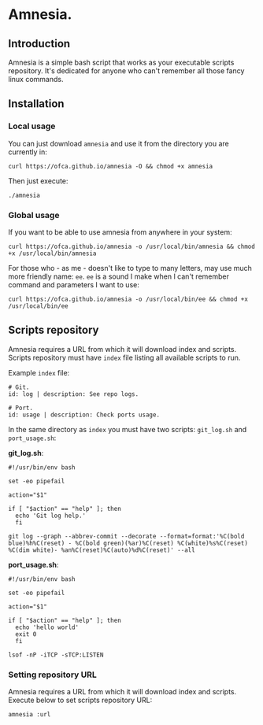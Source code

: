 # Amnesia.

## Introduction

Amnesia is a simple bash script that works as your executable scripts repository.
It's dedicated for anyone who can't remember all those fancy linux commands.

## Installation

### Local usage

You can just download `amnesia` and use it from the directory you are currently
in:

```
curl https://ofca.github.io/amnesia -O && chmod +x amnesia
```

Then just execute:

```
./amnesia
```

### Global usage

If you want to be able to use amnesia from anywhere in your system:  

```
curl https://ofca.github.io/amnesia -o /usr/local/bin/amnesia && chmod +x /usr/local/bin/amnesia
```

For those who - as me - doesn't like to type to many letters, may use much more friendly name: `ee`. `ee` is a sound I make when I can't remember command and parameters I want to use:

```
curl https://ofca.github.io/amnesia -o /usr/local/bin/ee && chmod +x /usr/local/bin/ee
```

## Scripts repository

Amnesia requires a URL from which it will download index and scripts.
Scripts repository must have `index` file listing all available scripts to run.

Example `index` file:

```
# Git.
id: log | description: See repo logs.

# Port.
id: usage | description: Check ports usage.
```

In the same directory as `index` you must have two scripts: `git_log.sh` and 
`port_usage.sh`:

**git_log.sh**:
```
#!/usr/bin/env bash

set -eo pipefail

action="$1"

if [ "$action" == "help" ]; then
  echo 'Git log help.'
  fi

git log --graph --abbrev-commit --decorate --format=format:'%C(bold blue)%h%C(reset) - %C(bold green)(%ar)%C(reset) %C(white)%s%C(reset) %C(dim white)- %an%C(reset)%C(auto)%d%C(reset)' --all
```

**port_usage.sh**:
```
#!/usr/bin/env bash

set -eo pipefail

action="$1"

if [ "$action" == "help" ]; then
  echo 'hello world'
  exit 0
  fi

lsof -nP -iTCP -sTCP:LISTEN
```

### Setting repository URL

Amnesia requires a URL from which it will download index and scripts. Execute
below to set scripts repository URL:

```
amnesia :url
```


